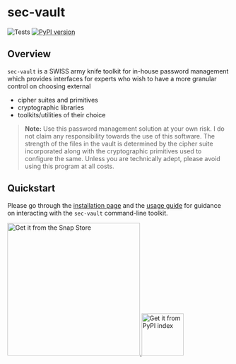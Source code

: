 # sec-vault
![Tests](https://github.com/siddharths2710/sec-vault/actions/workflows/python-package.yml/badge.svg)
[![PyPI version](https://badge.fury.io/py/sec-vault.svg)](https://badge.fury.io/py/sec-vault)

## Overview
`sec-vault` is a SWISS army knife toolkit for in-house password management which provides interfaces for experts 
who wish to have a more granular control on choosing external
- cipher suites and primitives
- cryptographic libraries 
- toolkits/utilities of their choice

> **Note:** Use this password management solution at your own risk. I do not claim any responsibility towards the use of this software.
> The strength of the files in the vault is determined by the cipher suite incorporated along with the cryptographic primitives used to configure
> the same. Unless you are technically adept, please avoid using this program at all costs.
> 

## Quickstart

Please go through the [installation page](https://github.com/siddharths2710/sec-vault/wiki/Installation) and the [usage guide](https://github.com/siddharths2710/sec-vault/wiki/Usage-Guide) for guidance on interacting with the `sec-vault` command-line toolkit.

<a href="https://snapcraft.io/siddharths2710" title="Get it from the Snap Store">
            <img src="https://snapcraft.io/static/images/badges/en/snap-store-white.svg" alt="Get it from the Snap Store" width="300" />
</a>
<a href="https://pypi.org/project/sec-vault" title="Get it from PyPI index">
            <img src="https://miro.medium.com/max/100/1*ciPCmwyO6C79SLVU5Rj50w.jpeg" alt="Get it from PyPI index" width="95" />
</a>
